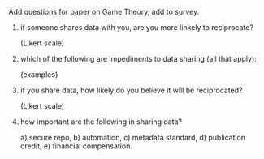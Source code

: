 Add questions for paper on Game Theory, add to survey.

1) if someone shares data with you, are you more linkely to reciprocate?

	(Likert scale)

2) which of the following are impediments to data sharing (all that apply):

	(examples)

3) if you share data, how likely do you believe it will be reciprocated?

	(Likert scale)

4) how important are the following in sharing data?

	a) secure repo, b) automation, c) metadata standard, d) publication credit, e) financial compensation.
